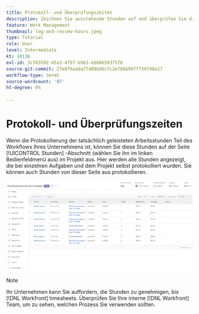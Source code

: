 ```yaml
---
title: Protokoll- und Überprüfungszeiten
description: Zeichnen Sie ausstehende Stunden auf und überprüfen Sie die protokollierten Stunden, bevor Sie ein Projekt in [!DNL  Workfront].
feature: Work Management
thumbnail: log-and-review-hours.jpeg
type: Tutorial
role: User
level: Intermediate
kt: 10136
exl-id: 3c783592-45a3-4f97-b963-e660659375f6
source-git-commit: 27e8f0aada77488bd6cfc2e786b997f759fd0a17
workflow-type: tm+mt
source-wordcount: '97'
ht-degree: 0%

---
```


# Protokoll- und Überprüfungszeiten

Wenn die Protokollierung der tatsächlich geleisteten Arbeitsstunden Teil des Workflows Ihres Unternehmens ist, können Sie diese Stunden auf der Seite [!UICONTROL Stunden] -Abschnitt (wählen Sie ihn im linken Bedienfeldmenü aus) im Projekt aus. Hier werden alle Stunden angezeigt, die bei einzelnen Aufgaben und dem Projekt selbst protokolliert wurden. Sie können auch Stunden von dieser Seite aus protokollieren.

![Stundenseite mit Stundeneinträgen](assets/planner-fund-log-and-review-hours.png)

>[!NOTE]
>
>Ihr Unternehmen kann Sie auffordern, die Stunden zu genehmigen, bis [!DNL Workfront] timesheets. Überprüfen Sie Ihre interne [!DNL Workfront] Team, um zu sehen, welchen Prozess Sie verwenden sollten.

<!---
learn more url
Log time
--->

